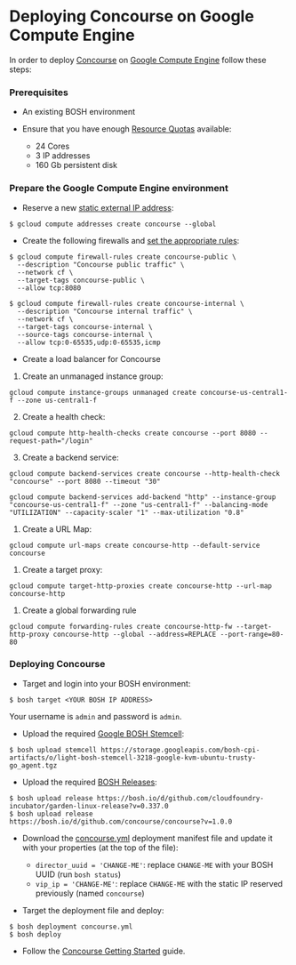 # Deploying Concourse on Google Compute Engine

In order to deploy [Concourse](http://concourse.ci/) on [Google Compute Engine](https://cloud.google.com/) follow these steps:

### Prerequisites

* An existing BOSH environment

* Ensure that you have enough [Resource Quotas](https://cloud.google.com/compute/docs/resource-quotas) available:
    - 24 Cores
    - 3 IP addresses
    - 160 Gb persistent disk

### Prepare the Google Compute Engine environment

* Reserve a new [static external IP address](https://cloud.google.com/compute/docs/instances-and-network#reserve_new_static):

```
$ gcloud compute addresses create concourse --global
```

* Create the following firewalls and [set the appropriate rules](https://cloud.google.com/compute/docs/networking#addingafirewall):

```
$ gcloud compute firewall-rules create concourse-public \
  --description "Concourse public traffic" \
  --network cf \
  --target-tags concourse-public \
  --allow tcp:8080
```

```
$ gcloud compute firewall-rules create concourse-internal \
  --description "Concourse internal traffic" \
  --network cf \
  --target-tags concourse-internal \
  --source-tags concourse-internal \
  --allow tcp:0-65535,udp:0-65535,icmp
```

* Create a load balancer for Concourse

1. Create an unmanaged instance group:
  ```
  gcloud compute instance-groups unmanaged create concourse-us-central1-f --zone us-central1-f
  ```

2. Create a health check:
  ```
  gcloud compute http-health-checks create concourse --port 8080 --request-path="/login"
  ```
3. Create a backend service:

  ```
  gcloud compute backend-services create concourse --http-health-check "concourse" --port 8080 --timeout "30"

  gcloud compute backend-services add-backend "http" --instance-group "concourse-us-central1-f" --zone "us-central1-f" --balancing-mode "UTILIZATION" --capacity-scaler "1" --max-utilization "0.8"
  ```

1. Create a URL Map:

  ```
  gcloud compute url-maps create concourse-http --default-service concourse
  ```

1. Create a target proxy:
  ```
  gcloud compute target-http-proxies create concourse-http --url-map concourse-http
  ```
1. Create a global forwarding rule

  ```
  gcloud compute forwarding-rules create concourse-http-fw --target-http-proxy concourse-http --global --address=REPLACE --port-range=80-80
  ```

### Deploying Concourse

* Target and login into your BOSH environment:

```
$ bosh target <YOUR BOSH IP ADDRESS>
```

Your username is `admin` and password is `admin`.

* Upload the required [Google BOSH Stemcell](http://bosh.io/docs/stemcell.html):

```
$ bosh upload stemcell https://storage.googleapis.com/bosh-cpi-artifacts/o/light-bosh-stemcell-3218-google-kvm-ubuntu-trusty-go_agent.tgz
```

* Upload the required [BOSH Releases](http://bosh.io/docs/release.html):

```
$ bosh upload release https://bosh.io/d/github.com/cloudfoundry-incubator/garden-linux-release?v=0.337.0
$ bosh upload release https://bosh.io/d/github.com/concourse/concourse?v=1.0.0
```

* Download the [concourse.yml](https://raw.githubusercontent.com/cloudfoundry-incubator/bosh-google-cpi-release/master/docs/concourse.yml) deployment manifest file and update it with your properties (at the top of the file):
    - `director_uuid = 'CHANGE-ME'`: replace `CHANGE-ME` with your BOSH UUID (run `bosh status`)
    - `vip_ip = 'CHANGE-ME'`: replace `CHANGE-ME` with the static IP reserved previously (named `concourse`)

* Target the deployment file and deploy:

```
$ bosh deployment concourse.yml
$ bosh deploy
```

* Follow the [Concourse Getting Started](http://concourse.ci/using-concourse.html) guide.
